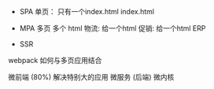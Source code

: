 - SPA
  单页： 只有一个index.html
  index.html <div id="root"></div>
- MPA
  多页 多个 html
  物流: 给一个html
  促销: 给一个html
  ERP
  
- SSR
  
webpack 如何与多页应用结合

微前端 (80%) 解决特别大的应用
微服务 (后端)
微内核